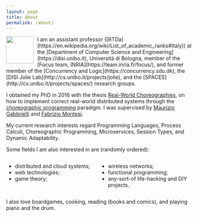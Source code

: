 ```yaml
---
layout: page
title: About
permalink: /about/
---
```


<div class="text-justify hyphenate" markdown="1">
<img src="/assets/images/save.gif" style="margin-bottom: 0px; float: left; width: 74px; margin-right:10px" class="thumbnail" alt="">
I am an assistant professor ([RTDa](https://en.wikipedia.org/wiki/List_of_academic_ranks#Italy)) at the [Department of Computer Science and Engineering](https://disi.unibo.it), Università di Bologna, member of the [Focus team, INRIA](https://team.inria.fr/focus/), and former member of the [Concurrency and Logic](https://concurrency.sdu.dk), the [DISI Jolie Lab](http://cs.unibo.it/projects/jolie), and the [SPACES](http://cs.unibo.it/projects/spaces/) research groups.

I obtained my PhD in 2016 with the thesis [Real-World Choreographies](http://cs.unibo.it/~sgiallor/publications/phdthesis/), on how to implement correct real-world distributed systems through the [choreographic programming](http://www.fabriziomontesi.com/files/choreographic_programming.pdf) paradigm.
I was supervised by [Maurizio Gabbrielli](http://www.cs.unibo.it/~gabbri/) and [Fabrizio Montesi](http://www.fabriziomontesi.com).


My current research interests regard Programming Languages, Process Calculi, Choreographic Programming, Microservices, Session Types, and Dynamic Adaptability.

Some fields I am also interested in are (randomly ordered):

<div style="overflow:auto">
	<div style="float:left;width:50%">
		<ul>
			<li>distributed and cloud systems;</li>
			<li>web technologies;</li>
			<li>game theory;</li>
		</ul>
	</div><div style="float:left;width:50%">
		<ul>
			<li>wireless networks;</li>
			<li>functional programming;</li>
			<li>any-sort-of life-hacking and DIY projects.</li>
		</ul>
	</div>
</div>

I also love boardgames, cooking, reading (books and comics), and playing piano and the drum.
</div>
